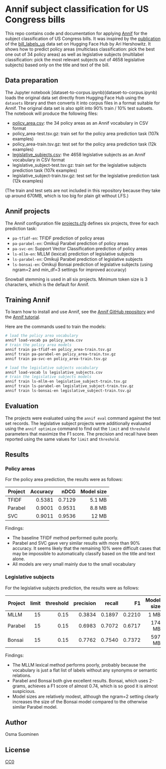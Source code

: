 # Annif subject classification for US Congress bills

This repo contains code and documentation for applying
[Annif](https://annif.org) for the subject classification of US Congress
bills. It was inspired by the
[publication](https://www.linkedin.com/posts/ari-hershowitz_dreamproitbilllabelsus-datasets-at-hugging-activity-7193325364230721536-fz61)
of the
[bill_labels_us](https://huggingface.co/datasets/dreamproit/bill_labels_us)
data set on Hugging Face Hub by Ari Hershowitz. It shows how to predict
policy areas (multiclass classification: pick the best one out of 34 policy
areas) as well as legislative subjects (multilabel classification: pick the
most relevant subjects out of 4658 legislative subjects) based only on the
title and text of the bill.

## Data preparation

The Jupyter notebook [dataset-to-corpus.ipynb)(dataset-to-corpus.ipynb)
loads the original data set directly from Hugging Face Hub using the
`datasets` library and then converts it into corpus files in a format
suitable for Annif. The original data set is also split into 90% train /
10% test subsets. The notebook will produce the following files:

- [policy_area.csv](policy_area.csv): the 34 policy areas as an Annif vocabulary in CSV format
- policy_area-test.tsv.gz: train set for the policy area prediction task (107k examples)
- policy_area-train.tsv.gz: test set for the policy area prediction task (12k examples)
- [legislative_subjects.csv](legislative_subjects.csv): the 4658 legislative subjects as an Annif vocabulary in CSV format
- legislative_subject-test.tsv.gz: train set for the legislative subjects prediction task (107k examples)
- legislative_subject-train.tsv.gz: test set for the legislative prediction task (12k examples)

(The train and test sets are not included in this repository because they
take up around 670MB, which is too big for plain git without LFS.)

## Annif projects

The Annif configuration file [projects.cfg](projects.cfg) defines six
projects, three for each prediction task:

- `pa-tfidf-en`: TFIDF prediction of policy areas
- `pa-parabel-en`: Omikuji Parabel prediction of policy areas
- `pa-svc-en`: Support Vector Classification prediction of policy areas
- `ls-mllm-en`: MLLM (lexical) prediction of legislative subjects
- `ls-parabel-en`: Omikuji Parabel prediction of legislative subjects
- `ls-bonsai-en`: Omikuji Bonsai prediction of legislative subjects (using ngram=2 and min_df=3 settings for improved accuracy)

Snowball stemming is used in all six projects. Minimum token size is 3
characters, which is the default for Annif.

## Training Annif

To learn how to install and use Annif, see the [Annif GitHub repository](https://github.com/NatLibFi/Annif)
and the [Annif tutorial](https://github.com/NatLibFi/Annif-tutorial). 

Here are the commands used to train the models:

```bash
# load the policy area vocabulary
annif load-vocab pa policy_area.csv
# train the policy area models
annif train pa-tfidf-en policy_area-train.tsv.gz
annif train pa-parabel-en policy_area-train.tsv.gz
annif train pa-svc-en policy_area-train.tsv.gz

# load the legislative subjects vocabulary
annif load-vocab ls legislative_subjects.csv
# train the legislative subjects models
annif train ls-mllm-en legislative_subject-train.tsv.gz
annif train ls-parabel-en legislative_subject-train.tsv.gz
annif train ls-bonsai-en legislative_subject-train.tsv.gz
```

## Evaluation

The projects were evaluated using the `annif eval` command against the test
set records. The legislative subject projects were additionally evaluated
using the `annif optimize` command to find out the `limit` and `threshold`
parameters that maximize the F1 score. The precision and recall have been
reported using the same values for `limit` and `threshold`.

## Results

### Policy areas

For the policy area prediction, the results were as follows:

| Project | Accuracy |   nDCG | Model size |
|---------|---------:|-------:|-----------:| 
| TFIDF   |   0.5381 | 0.7129 |     5.1 MB |
| Parabel |   0.9001 | 0.9531 |     8.8 MB |
| SVC     |   0.9011 | 0.9536 |      12 MB |

Findings:

- The baseline TFIDF method performed quite poorly.
- Parabel and SVC gave very similar results with more than 90% accuracy. It seems likely that the remaining 10% were difficult cases that may be impossible to automatically classify based on the title and text alone.
- All models are very small mainly due to the small vocabulary

### Legislative subjects

For the legislative subjects prediction, the results were as follows:

| Project | limit | threshold | precision | recall |     F1 | Model size |
|---------|------:|----------:|----------:|-------:|-------:|-----------:|
| MLLM    |    15 |      0.15 |    0.3834 | 0.1897 | 0.2210 |       1 MB |
| Parabel |    15 |      0.15 |    0.6983 | 0.7072 | 0.6717 |     174 MB |
| Bonsai  |    15 |      0.15 |    0.7762 | 0.7540 | 0.7372 |     597 MB |

Findings:

- The MLLM lexical method performs poorly, probably because the vocabulary is just a flat list of labels without any synonyms or semantic relations.
- Parabel and Bonsai both give excellent results. Bonsai, which uses 2-grams, achieves a F1 score of almost 0.74, which is so good it is almost suspicious.
- Model sizes are relatively modest, although the ngram=2 setting clearly increases the size of the Bonsai model compared to the otherwise similar Parabel model.

## Author

Osma Suominen

## License

[CC0](LICENSE)
